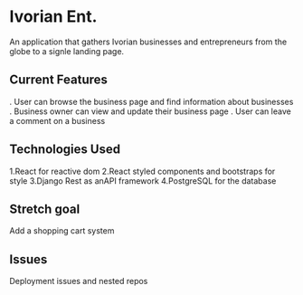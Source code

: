 # Ivorian Ent.

An application that gathers Ivorian businesses and entrepreneurs from the globe to a signle landing page.

## Current Features

. User can browse the business page and find information about businesses
. Business owner can view and update their business page
. User can leave a comment on a business

## Technologies Used

1.React for reactive dom
2.React styled components and bootstraps for style
3.Django Rest as anAPI framework
4.PostgreSQL for the database

## Stretch goal

Add a shopping cart system

## Issues

Deployment issues and nested repos
